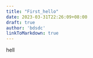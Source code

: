 ```yaml
---
title: "First_hello"
date: 2023-03-31T22:26:09+08:00
draft: true
author: 'bdsdc'
linkToMarkdown: true
---
```

hell
